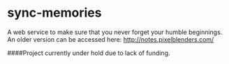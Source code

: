 # sync-memories
A web service to make sure that you never forget your humble beginnings.
An older version can be accessed here: http://notes.pixelblenders.com/

####Project currently under hold due to lack of funding.
